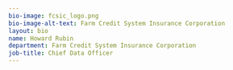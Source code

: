 ```yaml
---
bio-image: fcsic_logo.png
bio-image-alt-text: Farm Credit System Insurance Corporation 
layout: bio
name: Howard Rubin
department: Farm Credit System Insurance Corporation 
job-title: Chief Data Officer
---
```

